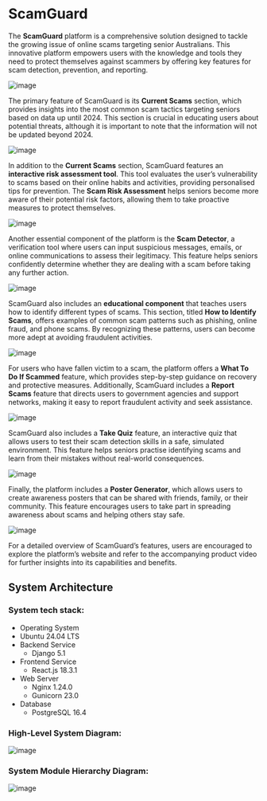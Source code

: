 # ScamGuard
The **ScamGuard** platform is a comprehensive solution designed to tackle the growing issue of online scams targeting senior Australians. This innovative platform empowers users with the knowledge and tools they need to protect themselves against scammers by offering key features for scam detection, prevention, and reporting.

![image](https://github.com/user-attachments/assets/59a4ba32-0cc0-47be-9e15-00d322c7c700)

The primary feature of ScamGuard is its **Current Scams** section, which provides insights into the most common scam tactics targeting seniors based on data up until 2024. This section is crucial in educating users about potential threats, although it is important to note that the information will not be updated beyond 2024.

![image](https://github.com/user-attachments/assets/928dc76a-1bdb-48c4-9029-8950f4a550a5)

In addition to the **Current Scams** section, ScamGuard features an **interactive risk assessment tool**. This tool evaluates the user’s vulnerability to scams based on their online habits and activities, providing personalised tips for prevention. The **Scam Risk Assessment** helps seniors become more aware of their potential risk factors, allowing them to take proactive measures to protect themselves.

![image](https://github.com/user-attachments/assets/7aa27fd9-47b1-4ec4-bb25-774892c88685)

Another essential component of the platform is the **Scam Detector**, a verification tool where users can input suspicious messages, emails, or online communications to assess their legitimacy. This feature helps seniors confidently determine whether they are dealing with a scam before taking any further action.

![image](https://github.com/user-attachments/assets/6465382d-578e-467c-a806-af9f1a573555)

ScamGuard also includes an **educational component** that teaches users how to identify different types of scams. This section, titled **How to Identify Scams**, offers examples of common scam patterns such as phishing, online fraud, and phone scams. By recognizing these patterns, users can become more adept at avoiding fraudulent activities.

![image](https://github.com/user-attachments/assets/031fb452-0570-45c3-a826-34544e6e5270)

For users who have fallen victim to a scam, the platform offers a **What To Do If Scammed** feature, which provides step-by-step guidance on recovery and protective measures. Additionally, ScamGuard includes a **Report Scams** feature that directs users to government agencies and support networks, making it easy to report fraudulent activity and seek assistance.

![image](https://github.com/user-attachments/assets/174f6cab-67d0-4567-bbcb-b8a6f3cabee3)

ScamGuard also includes a **Take Quiz** feature, an interactive quiz that allows users to test their scam detection skills in a safe, simulated environment. This feature helps seniors practise identifying scams and learn from their mistakes without real-world consequences.

![image](https://github.com/user-attachments/assets/8b5ce538-fef6-4897-89b9-b203a25233e9)

Finally, the platform includes a **Poster Generator**, which allows users to create awareness posters that can be shared with friends, family, or their community. This feature encourages users to take part in spreading awareness about scams and helping others stay safe.

![image](https://github.com/user-attachments/assets/65c97062-def0-4dad-9800-1fd87c0f87d3)

For a detailed overview of ScamGuard’s features, users are encouraged to explore the platform’s website and refer to the accompanying product video for further insights into its capabilities and benefits.


## System Architecture
### System tech stack:
* Operating System
* Ubuntu 24.04 LTS 
* Backend Service
  - Django 5.1 
* Frontend Service
  - React.js 18.3.1
* Web Server
  - Nginx 1.24.0
  - Gunicorn 23.0 
* Database
  - PostgreSQL 16.4 

### High-Level System Diagram:

![image](https://github.com/user-attachments/assets/c98cca22-27f9-4bc6-aaff-ba4b1c7177b4)

### System Module Hierarchy Diagram:

![image](https://github.com/user-attachments/assets/14b9078a-3ee1-4ba3-af4c-55d356f5eb58)

